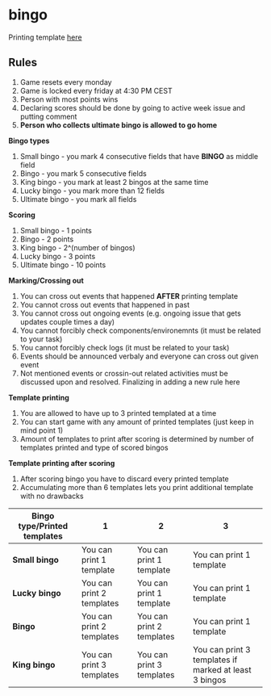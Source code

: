 # bingo

Printing template [here](https://styfrombrest.github.io/bingo/)

## Rules

1. Game resets every monday
2. Game is locked every friday at 4:30 PM CEST
3. Person with most points wins
4. Declaring scores should be done by going to active week issue and putting comment
5. **Person who collects ultimate bingo is allowed to go home**

**Bingo types**

1. Small bingo - you mark 4 consecutive fields that have **BINGO** as middle field
2. Bingo - you mark 5 consecutive fields
3. King bingo - you mark at least 2 bingos at the same time
4. Lucky bingo - you mark more than 12 fields
5. Ultimate bingo - you mark all fields

**Scoring**

1. Small bingo - 1 points
2. Bingo - 2 points
3. King bingo - 2^(number of bingos)
4. Lucky bingo - 3 points
5. Ultimate bingo - 10 points

**Marking/Crossing out**

1. You can cross out events that happened **AFTER** printing template
2. You cannot cross out events that happened in past
3. You cannot cross out ongoing events (e.g. ongoing issue that gets updates couple times a day)
4. You cannot forcibly check components/environemnts (it must be related to your task)
5. You cannot forcibly check logs (it must be related to your task)
6. Events should be announced verbaly and everyone can cross out given event
7. Not mentioned events or crossin-out related activities must be discussed upon and resolved. Finalizing in adding a new rule here

**Template printing**

1. You are allowed to have up to 3 printed templated at a time
2. You can start game with any amount of printed templates (just keep in mind point 1)
3. Amount of templates to print after scoring is determined by number of templates printed and type of scored bingos

**Template printing after scoring**

1. After scoring bingo you have to discard every printed template
2. Accumulating more than 6 templates lets you print additional template with no drawbacks

Bingo type/Printed templates | 1 | 2 | 3
------------ | ------------- | ------------- | -------------
**Small bingo** | You can print 1 template | You can print 1 template | You can print 1 template
**Lucky bingo** | You can print 2 templates | You can print 1 template | You can print 1 template
**Bingo** | You can print 2 templates | You can print 2 templates | You can print 1 template
**King bingo** | You can print 3 templates | You can print 3 templates | You can print 3 templates if marked at least 3 bingos

